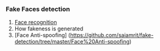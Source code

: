 ### Fake Faces detection
1. [Face recognition](https://github.com/saiamrit/fake-detection/tree/master/Face%20Recognition)
2. How fakeness is generated
3. [Face Anti-spoofing] (https://github.com/saiamrit/fake-detection/tree/master/Face%20Anti-spoofing)
